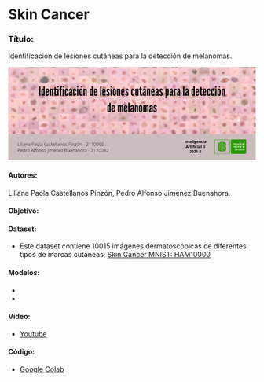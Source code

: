# Skin Cancer
### Título:
Identificación de lesiones cutáneas para la detección de melanomas.

![Image text](https://github.com/lipaocaspi/Skin_Cancer/blob/main/Banner.png)

#### Autores:
Liliana Paola Castellanos Pinzón, Pedro Alfonso Jimenez Buenahora.
#### Objetivo:

#### Dataset:
* Este dataset contiene 10015 imágenes dermatoscópicas de diferentes tipos de marcas cutáneas: [Skin Cancer MNIST: HAM10000](https://www.kaggle.com/kmader/skin-cancer-mnist-ham10000)
#### Modelos:
*
*
#### Video:
* [Youtube](https://www.youtube.com/)
#### Código:
* [Google Colab](https://colab.research.google.com/)
